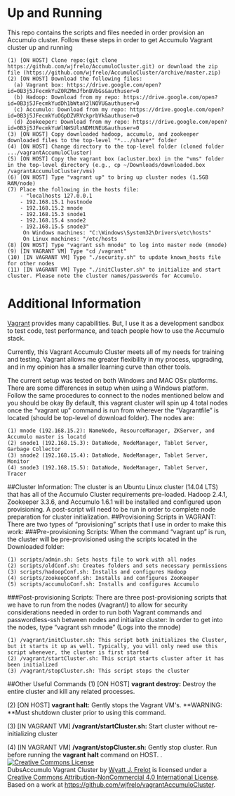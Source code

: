 # Up and Running
This repo contains the scripts and files needed in order provision an Accumulo cluster.
Follow these steps in order to get Accumulo Vagrant cluster up and running
```
(1) [ON HOST] Clone repo:(git clone https://github.com/wjfrelo/AccumuloCluster.git) or download the zip file (https://github.com/wjfrelo/AccumuloCluster/archive/master.zip) 
(2) [ON HOST] Download the following files:
  (a) Vagrant box: https://drive.google.com/open?id=0B3j5JFecmkYuZ0RZMmJfbnBVbGs&authuser=0
  (b) Hadoop: Download from my repo: https://drive.google.com/open?id=0B3j5JFecmkYudDh1bWtaY2lNOVU&authuser=0
  (c) Accumulo: Download from my repo: https://drive.google.com/open?id=0B3j5JFecmkYuOGpDZVRVckprbVk&authuser=0
  (d) Zookeeper: Download from my repo: https://drive.google.com/open?id=0B3j5JFecmkYuWlNWSUlxNDMtNEU&authuser=0
(3) [ON HOST] Copy downloaded hadoop, accumulo, and zookeeper downloaded files to the top-level "*.../share*" folder
(4) [ON HOST] Change directory to the top-level folder (cloned folder .../vagrantAccumuloCluster)
(5) [ON HOST] Copy the vagrant box (acluster.box) in the "vms" folder in the top-level directory (e.g., cp ~/Downloads/downloaded.box /vagrantAccumuloCluster/vms)
(6) [ON HOST] Type "vagrant up" to bring up cluster nodes (1.5GB RAM/node)
(7) Place the following in the hosts file:
	- "localhosts 127.0.0.1
	- 192.168.15.1 hostnode
	- 192.168.15.2 mnode
	- 192.168.15.3 snode1
	- 192.168.15.4 snode2
	- 192.168.15.5 snode3"
     On Windows machines: "C:\Windows\System32\Drivers\etc\hosts"
     On Linux machines: "/etc/hosts
(8) [ON HOST] Type "vagrant ssh mnode" to log into master node (mnode)
(9) [IN VAGRANT VM] Type "cd /vagrant"
(10) [IN VAGRANT VM] Type "./security.sh" to update known_hosts file for other nodes
(11) [IN VAGRANT VM] Type "./initCluster.sh" to initialize and start cluster. Please note the cluster names/passwords for Accumulo.
```
# Additional Information

[Vagrant](https://docs.vagrantup.com/v2/) provides many capabilities. But, I use it as a development sandbox to test code, test performance, and teach people how to use the Accumulo stack. 

Currently, this Vagrant Accumulo Cluster meets all of my needs for training and testing. Vagrant allows me greater flexibility in my process, upgrading, and in my opinion has a smaller learning curve than other tools.

The current setup was tested on both Windows and MAC OSx platforms. There are some differences in setup when using a Windows platform. Follow the same procedures to connect to the nodes mentioned below and you should be okay 
By default, this vagrant cluster will spin up 4 total nodes once the “vagrant up” command is run from wherever the “Vagrantfile” is located (should be top-level of download folder). The nodes are:
```
(1)	mnode (192.168.15.2): NameNode, ResourceManager, ZKServer, and Accumulo master is locatd
(2)	snode1 (192.168.15.3): DataNode, NodeManager, Tablet Server, Garbage Collector
(3)	snode2 (192.168.15.4): DataNode, NodeManager, Tablet Server, Monitor
(4)	snode3 (192.168.15.5): DataNode, NodeManager, Tablet Server, Tracer
```
##Cluster Information:
The cluster is an Ubuntu Linux cluster (14.04 LTS) that has all of the Accumulo Cluster requirements pre-loaded.  Hadoop 2.4.1, Zookeeper 3.3.6, and Accumulo 1.6.1 will be installed and configured upon provisioning. A post-script will need to be run in order to complete node preparation for cluster initialization.
##Provisioning Scripts in VAGRANT:
There are two types of “provisioning” scripts that I use in order to make this work:
###Pre-provisioning Scripts:
When the command “vagrant up” is run, the cluster will be pre-provisioned using the scripts located in the Downloaded folder:
```
(1)	scripts/admin.sh: Sets hosts file to work with all nodes
(2)	scripts/oldConf.sh: Creates folders and sets necessary permissions
(3)	scripts/hadoopConf.sh: Installs and configures Hadoop
(4)	scripts/zookeepConf.sh: Installs and configures ZooKeeper
(5)	scripts/accumuloConf.sh: Installs and configures Accumulo
```
###Post-provisioning Scripts:
There are three post-provisioning scripts that we have to run from the nodes (/vagrant/) to allow for security considerations needed in order to run both Vagrant commands and passwordless-ssh between nodes and initialize cluster:
In order to get into the nodes, type “vagrant ssh mnode” (Logs into the mnode)
```
(1)	/vagrant/initCluster.sh: This script both initializes the Cluster, but it starts it up as well. Typically, you will only need use this script whenever, the cluster is first started 
(2)	/vagrant/startCluster.sh: This script starts cluster after it has been initialized
(3)	/vagrant/stopCluster.sh: This script stops the cluster
```
##Other Useful Commands
(1) [ON HOST] **vagrant destroy:** Destroy the entire cluster and kill any related processes.

(2) [ON HOST] **vagrant halt:** Gently stops the Vagrant VM's. **WARNING: **Must shutdown cluster prior to using this command.

(3) [IN VAGRANT VM] **/vagrant/startCluster.sh:** Start cluster without re-initializing cluster

(4) [IN VAGRANT VM] **/vagrant/stopCluster.sh:** Gently stop cluster. Run before running the **vagrant halt** command on HOST.
. 
<a rel="license" href="http://creativecommons.org/licenses/by-nc/4.0/"><img alt="Creative Commons License" style="border-width:0" src="https://i.creativecommons.org/l/by-nc/4.0/88x31.png" /></a><br /><span xmlns:dct="http://purl.org/dc/terms/" property="dct:title">DubsAccumulo Vagrant Cluster</span> by <a xmlns:cc="http://creativecommons.org/ns#" href="https://github.com/wjfrelo/vagrantAccumuloCluster" property="cc:attributionName" rel="cc:attributionURL">Wyatt J. Frelot</a> is licensed under a <a rel="license" href="http://creativecommons.org/licenses/by-nc/4.0/">Creative Commons Attribution-NonCommercial 4.0 International License</a>.<br />Based on a work at <a xmlns:dct="http://purl.org/dc/terms/" href="https://github.com/wjfrelo/vagrantAccumuloCluster" rel="dct:source">https://github.com/wjfrelo/vagrantAccumuloCluster</a>.

